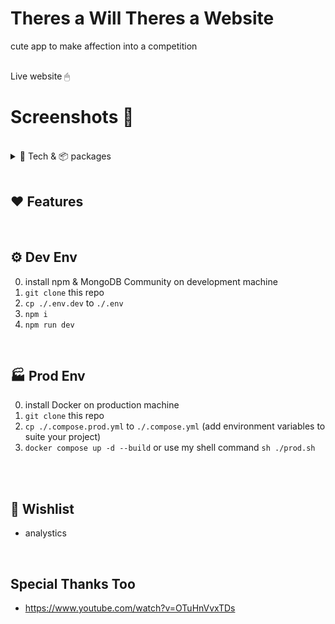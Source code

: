 #  Theres a Will Theres a Website
cute app to make affection into a competition  
<br>

Live website 🖱
<br>

# Screenshots 📸
<br>

<details>
  <summary>💽 Tech & 📦 packages</summary>

  ### 💽 Tech
  - NextJs w/ typescript
  - MongoDB
  - Docker
  <br>

  ### 📦 packages
  - full list @ <a href="https://github.com/wchorski/theresawilltheresawebsite/blob/main/package.json"> https://github.com/wchorski/theresawilltheresawebsite/blob/main/package.json</a>
  <br>

</details>
<br>

## ♥ Features

<br>

## ⚙ Dev Env 
0. install npm & MongoDB Community on development machine
0. `git clone` this repo
0. `cp ./.env.dev` to `./.env`
0. `npm i`
0. `npm run dev`
<br>

## 🏭 Prod Env 
0. install Docker on production machine
0. `git clone` this repo
0. `cp ./.compose.prod.yml` to `./.compose.yml` (add environment variables to suite your project)
0. `docker compose up -d --build` or use my shell command `sh ./prod.sh`
<br>
<br>

## 🌠 Wishlist 
  + analystics 
<br>

## Special Thanks Too
- https://www.youtube.com/watch?v=OTuHnVvxTDs